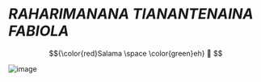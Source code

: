 # *RAHARIMANANA* *TIANANTENAINA* *FABIOLA*  

$${\color{red}Salama \space \color{green}eh} 👋 $$

![image](https://lh3.googleusercontent.com/a/AAcHTtfgcFQlLCtEQxXgekgS0LmZ_f5DM-q686-f6oZABdjS2w=s360-c-no) 




